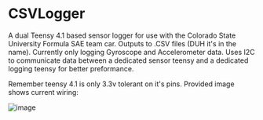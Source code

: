 # CSVLogger
A dual Teensy 4.1 based sensor logger for use with the Colorado State University Formula SAE team car.
Outputs to .CSV files (DUH it's in the name).
Currently only logging Gyroscope and Accelerometer data.
Uses I2C to communicate data between a dedicated sensor teensy and a dedicated logging teensy for better preformance.

Remember teensy 4.1 is only 3.3v tolerant on it's pins.
Provided image shows current wiring:

![image](https://user-images.githubusercontent.com/45497901/154790496-8538843e-05eb-4b07-854a-a8a9ebed1b7c.png)
